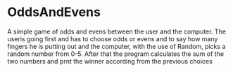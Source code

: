 # OddsAndEvens

A simple game of odds and evens between the user and the computer. The useris going first and has to choose odds or evens and  to say how many fingers he is putting out and the computer, with the use of Random, picks a random number from 0-5. After that the program calculates the sum of the two numbers and prnt the winner according from the previous choices
